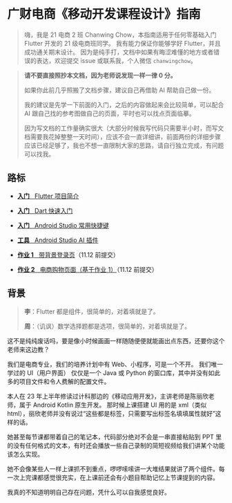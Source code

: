 # 广财电商《移动开发课程设计》指南

> 嗨，我是 21 电商 2 班 Chanwing Chow，本指南适用于任何零基础入门 Flutter 开发的 21 级电商班同学。
> 我有能力保证你能够学好 Flutter，并且成功通关期末设计。
> 因为是纯手打，文档中如果有晦涩难懂的地方或者错误的表达，欢迎提交 issue 或联系我，个人微信 `chanwingchow`。

> **请不要直接照抄本文档，因为老师说发现一样一律 0 分。**
> 
> 如果你此前几乎照搬了文档步骤，建议自己再借助 AI 帮助自己做一份。
> 
> 我的建议是先学一下前面的入门，之后的内容做起来会比较简单，可以配合 AI 跟自己找的参考图做自己的页面，平时也可以找点页面临摹。
> 
> 因为写文档的工作量确实很大（大部分时候我写代码只需要半小时，而写文档需要我花掉整整一天时间），应该不会一直详细讲，前面两份的详细步骤应该已经足够了，我也不想一直限制大家的思路，请自行独立完成，有问题可以找我。

## 路标
- [**入门** &nbsp; Flutter 项目简介](doc/Flutter%20项目简介/README.md)
- [**入门** &nbsp; Dart 快速入门](doc/Dart%20快速入门/README.md)
- [**入门** &nbsp; Android Studio 常用快捷键](doc/Android%20Studio%20常用快捷键/README.md)
- [**工具** &nbsp; Android Studio AI 插件](doc/Android%20Studio%20AI%20插件/README.md)


- [**作业 1** &nbsp; 带背景登录页](doc/带背景登录页/README.md)（11.12 前提交）
- [**作业 2** &nbsp; 电商购物页面（基于作业 1）](doc/电商购物页面/README.md)（11.12 前提交）

## 背景

> **李**：Flutter 都是组件，很简单的，对着填就是了。
> 
> **周**：（讥讽）数学选择题都是选项，很简单的，对着填就是了。

这不是纯纯废话吗，要是像小时候画画一样随随便便就能画出点东西，还要你这个老师来这边教？

我们是电商专业，我们的培养计划中有 Web、小程序，可是一个不开。
我们唯一学过的 UI（用户界面） 仅仅是一个 Java 或 Python 的窗口库，其中并没有如此多的项目文件和令人费解的配置文件。

本人在 23 年上半年修读过计科那边的《移动应用开发》，主讲老师是陈丽欣老师，属于 Android Kotlin 原生开发。
那时候上课搭建 UI 用的是 xml（类似 html），丽欣老师并没有说过“这些都是标签，只需要写出标签名填填属性就好”这样的话。

她甚至每节课都带着自己的笔记本，代码部分绝对不会是一串直接粘贴到 PPT 里的没有任何格式的文本，有时还会播放一些自己录制的简短视频给我们讲某个功能该怎么实现。

她不会像某些人一样上课抓不到重点，啰啰嗦嗦讲一大堆结果就讲了两个组件。每一次上完课都感觉很充实，在上课前还会有小题目帮助记忆上节课提到的内容。

我真的不知道明明自己存在问题，凭什么可以自我感觉良好。